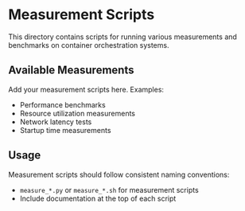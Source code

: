 # Measurement Scripts

This directory contains scripts for running various measurements and benchmarks on container orchestration systems.

## Available Measurements

Add your measurement scripts here. Examples:
- Performance benchmarks
- Resource utilization measurements
- Network latency tests
- Startup time measurements

## Usage

Measurement scripts should follow consistent naming conventions:
- `measure_*.py` or `measure_*.sh` for measurement scripts
- Include documentation at the top of each script

